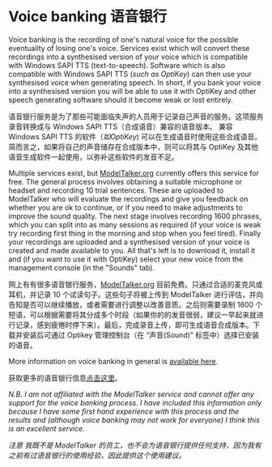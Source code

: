 Voice banking
语音银行
======


Voice banking is the recording of one's natural voice for the possible eventuality of losing one's voice. Services exist which will convert these recordings into a synthesised version of your voice which is compatible with Windows SAPI TTS (text-to-speech). Software which is also compatible with Windows SAPI TTS (*such as OptiKey*) can then use your synthesised voice when generating speech. In short, if you bank your voice into a synthesised version you will be able to use it with OptiKey and other speech generating software should it become weak or lost entirely.


语音银行服务是为了那些可能面临失声的人员用于记录自己声音的服务。这项服务录音转换成与 Windows SAPI TTS（合成语音）兼容的语音版本。 兼容 Windows SAPI TTS 的软件（*如OptiKey*) 可以在生成语音时使用这些合成语音。 简而言之，如果将自己的声音储存在合成版本中，则可以将其与 OptiKey 及其他语音生成软件一起使用，以弥补这些软件的发音不足。

Multiple services exist, but [ModelTalker.org](https://www.modeltalker.org/build-your-voice/) currently offers this service for free. The general process involves obtaining a suitable microphone or headset and recording 10 trial sentences. These are uploaded to ModelTalker who will evaluate the recordings and give you feedback on whether you are ok to continue, or if you need to make adjustments to improve the sound quality. The next stage involves recording 1600 phrases, which you can split into as many sessions as required (if your voice is weak try recording first thing in the morning and stop when you feel tired). Finally your recordings are uploaded and a synthesised version of your voice is created and made available to you. All that's left is to download it, install it and (if you want to use it with OptiKey) select your new voice from the management console (in the "Sounds" tab).

网上有有很多语音银行服务，[ModelTalker.org](https://www.modeltalker.org/build-your-voice/) 目前免费。只通过合适的麦克风或耳机，并记录 10 个试读句子。这些句子将被上传到 ModelTalker 进行评估，并向告知是否可以继续播放，或者需要进行调整以改善音质。之后则需要录制 1600 个短语，可以根据需要将其分成多个时段（如果你的的发音很弱，建议一早起来就进行记录，感到疲倦时停下来）。最后，完成录音上传，即可生成语音合成版本。下载并安装后可通过 Optikey 管理控制台（在 “声音(Sound)” 标签中）选择已安装的语音。

More information on voice banking in general is [available here](http://www.alsforums.com/guides/documents/Voice-Banking-Guidelines.pdf).

获取更多的语音银行信息[点击这里](http://www.alsforums.com/guides/documents/Voice-Banking-Guidelines.pdf)。

*N.B. I am not affiliated with the ModelTalker service and cannot offer any support for the voice banking process. I have included this information only because I have some first hand experience with this process and the results and (although voice banking may not work for everyone) I think this is an excellent service.*

*注意 我既不是 ModelTalker 的员工，也不会为语音银行提供任何支持，因为我有之前有过语音银行的使用经验，因此提供这个使用建议。*


